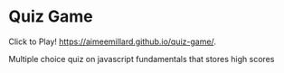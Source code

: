 # Quiz Game

Click to Play! <href>https://aimeemillard.github.io/quiz-game/.

Multiple choice quiz on javascript fundamentals that stores high scores
